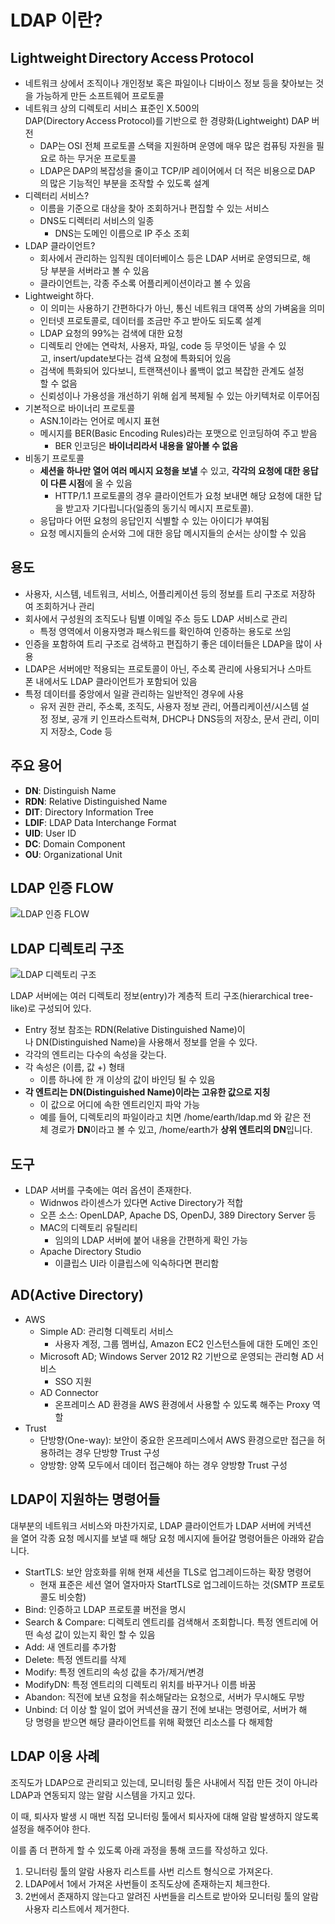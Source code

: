 # **LDAP 이란?**

## Lightweight Directory Access Protocol

- 네트워크 상에서 조직이나 개인정보 혹은 파일이나 디바이스 정보 등을 찾아보는 것을 가능하게 만든 소프트웨어 프로토콜
- 네트워크 상의 디렉토리 서비스 표준인 X.500의 DAP(Directory Access Protocol)를 기반으로 한 경량화(Lightweight) DAP 버전
    - DAP는 OSI 전체 프로토콜 스택을 지원하며 운영에 매우 많은 컴퓨팅 자원을 필요로 하는 무거운 프로토콜
    - LDAP은 DAP의 복잡성을 줄이고 TCP/IP 레이어에서 더 적은 비용으로 DAP의 많은 기능적인 부분을 조작할 수 있도록 설계
- 디렉터리 서비스?
    - 이름을 기준으로 대상을 찾아 조회하거나 편집할 수 있는 서비스
    - DNS도 디렉터리 서비스의 일종
        - DNS는 도메인 이름으로 IP 주소 조회
- LDAP 클라이언트?
    - 회사에서 관리하는 임직원 데이터베이스 등은 LDAP 서버로 운영되므로, 해당 부분을 서버라고 볼 수 있음
    - 클라이언트는, 각종 주소록 어플리케이션이라고 볼 수 있음
- Lightweight 하다.
    - 이 의미는 사용하기 간편하다가 아닌, 통신 네트워크 대역폭 상의 가벼움을 의미
    - 인터넷 프로토콜로, 데이터를 조금만 주고 받아도 되도록 설계
    - LDAP 요청의 99%는 검색에 대한 요청
    - 디렉토리 안에는 연락처, 사용자, 파일, code 등 무엇이든 넣을 수 있고, insert/update보다는 검색 요청에 특화되어 있음
    - 검색에 특화되어 있다보니, 트랜잭션이나 롤백이 없고 복잡한 관계도 설정할 수 없음
    - 신뢰성이나 가용성을 개선하기 위해 쉽게 복제될 수 있는 아키텍처로 이루어짐
- 기본적으로 바이너리 프로토콜
    - ASN.1이라는 언어로 메시지 표현
    - 메시지를 BER(Basic Encoding Rules)라는 포맷으로 인코딩하여 주고 받음
        - BER 인코딩은 **바이너리라서 내용을 알아볼 수 없음**
- 비동기 프로토콜
    - **세션을 하나만 열어 여러 메시지 요청을 보낼** 수 있고, **각각의 요청에 대한 응답이 다른 시점**에 올 수 있음
        - HTTP/1.1 프로토콜의 경우 클라이언트가 요청 보내면 해당 요청에 대한 답을 받고자 기다립니다(일종의 동기식 메시지 프로토콜).
    - 응답마다 어떤 요청의 응답인지 식별할 수 있는 아이디가 부여됨
    - 요청 메시지들의 순서와 그에 대한 응답 메시지들의 순서는 상이할 수 있음

## **용도**

- 사용자, 시스템, 네트워크, 서비스, 어플리케이션 등의 정보를 트리 구조로 저장하여 조회하거나 관리
- 회사에서 구성원의 조직도나 팀별 이메일 주소 등도 LDAP 서비스로 관리
    - 특정 영역에서 이용자명과 패스워드를 확인하여 인증하는 용도로 쓰임
- 인증을 포함하여 트리 구조로 검색하고 편집하기 좋은 데이터들은 LDAP을 많이 사용
- LDAP은 서버에만 적용되는 프로토콜이 아닌, 주소록 관리에 사용되거나 스마트폰 내에서도 LDAP 클라이언트가 포함되어 있음
- 특정 데이터를 중앙에서 일괄 관리하는 일반적인 경우에 사용
    - 유저 권한 관리, 주소록, 조직도, 사용자 정보 관리, 어플리케이션/시스템 설정 정보, 공개 키 인프라스트럭쳐, DHCP나 DNS등의 저장소, 문서 관리, 이미지 저장소, Code 등

## **주요 용어**

- **DN**: Distinguish Name
- **RDN**: Relative Distinguished Name
- **DIT**: Directory Information Tree
- **LDIF**: LDAP Data Interchange Format
- **UID**: User ID
- **DC**: Domain Component
- **OU**: Organizational Unit

## **LDAP 인증 FLOW**

![LDAP 인증 FLOW](https://img1.daumcdn.net/thumb/R1280x0/?scode=mtistory2&fname=https%3A%2F%2Fblog.kakaocdn.net%2Fdn%2FlFwkV%2FbtqHT1ce8qb%2Fk6KfyzcwwF68hraSlFiWEK%2Fimg.png)

## **LDAP 디렉토리 구조**

![LDAP 디렉토리 구조](https://img1.daumcdn.net/thumb/R1280x0/?scode=mtistory2&fname=https%3A%2F%2Fblog.kakaocdn.net%2Fdn%2Fbub5ZE%2FbtqH0qB7Iwi%2Fm9aVKNNXYNnEt3sp6UxY0k%2Fimg.png)

LDAP 서버에는 여러 디렉토리 정보(entry)가 계층적 트리 구조(hierarchical tree-like)로 구성되어 있다.

- Entry 정보 참조는 RDN(Relative Distinguished Name)이나 DN(Distinguished Name)을 사용해서 정보를 얻을 수 있다.
- 각각의 엔트리는 다수의 속성을 갖는다.
- 각 속성은 (이름, 값 +) 형태
    - 이름 하나에 한 개 이상의 값이 바인딩 될 수 있음
- **각 엔트리는 DN(Distinguished Name)이라는 고유한 값으로 지칭**
    - 이 값으로 어디에 속한 엔트리인지 파악 가능
    - 예를 들어, 디렉토리의 파일이라고 치면 /home/earth/ldap.md 와 같은 전체 경로가 **DN**이라고 볼 수 있고, /home/earth가 **상위 엔트리의 DN**입니다.

## **도구**

- LDAP 서버를 구축에는 여러 옵션이 존재한다.
    - Widnwos 라이센스가 있다면 Active Directory가 적합
    - 오픈 소스: OpenLDAP, Apache DS, OpenDJ, 389 Directory Server 등
    - MAC의 디렉토리 유틸리티
        - 임의의 LDAP 서버에 붙어 내용을 간편하게 확인 가능
    - Apache Directory Studio
        - 이클립스 UI라 이클립스에 익숙하다면 편리함

## AD(Active Directory)

- AWS
    - Simple AD: 관리형 디렉토리 서비스
        - 사용자 계정, 그룹 멤버십, Amazon EC2 인스턴스들에 대한 도메인 조인
    - Microsoft AD; Windows Server 2012 R2 기반으로 운영되는 관리형 AD 서비스
        - SSO 지원
    - AD Connector
        - 온프레미스 AD 환경을 AWS 환경에서 사용할 수 있도록 해주는 Proxy 역할
- Trust
    - 단방향(One-way): 보안이 중요한 온프레미스에서 AWS 환경으로만 접근을 허용하려는 경우 단방향 Trust 구성
    - 양방향: 양쪽 모두에서 데이터 접근해야 하는 경우 양방향 Trust 구성

## **LDAP이 지원하는 명령어들**

대부분의 네트워크 서비스와 마찬가지로, LDAP 클라이언트가 LDAP 서버에 커넥션을 열어 각종 요청 메시지를 보낼 때 해당 요청 메시지에 들어갈 명령어들은 아래와 같습니다.

- StartTLS: 보안 암호화를 위해 현재 세션을 TLS로 업그레이드하는 확장 명령어
    - 현재 표준은 세션 열어 열자마자 StartTLS로 업그레이드하는 것(SMTP 프로토콜도 비슷함)
- Bind: 인증하고 LDAP 프로토콜 버전을 명시
- Search & Compare: 디렉토리 엔트리를 검색해서 조회합니다. 특정 엔트리에 어떤 속성 값이 있는지 확인 할 수 있음
- Add: 새 엔트리를 추가함
- Delete: 특정 엔트리를 삭제
- Modify: 특정 엔트리의 속성 값을 추가/제거/변경
- ModifyDN: 특정 엔트리의 디렉토리 위치를 바꾸거나 이름 바꿈
- Abandon: 직전에 보낸 요청을 취소해달라는 요청으로, 서버가 무시해도 무방
- Unbind: 더 이상 할 일이 없어 커넥션을 끊기 전에 보내는 명령어로, 서버가 해당 명령을 받으면 해당 클라이언트를 위해 확했던 리소스를 다 해제함

## LDAP 이용 사례

조직도가 LDAP으로 관리되고 있는데, 모니터링 툴은 사내에서 직접 만든 것이 아니라 LDAP과 연동되지 않는 알람 시스템을 가지고 있다.

이 때, 퇴사자 발생 시 매번 직접 모니터링 툴에서 퇴사자에 대해 알람 발생하지 않도록 설정을 해주어야 한다.

이를 좀 더 편하게 할 수 있도록 아래 과정을 통해 코드를 작성하고 있다.

1. 모니터링 툴의 알람 사용자 리스트를 사번 리스트 형식으로 가져온다.
2. LDAP에서 1에서 가져온 사번들이 조직도상에 존재하는지 체크한다.
3. 2번에서 존재하지 않는다고 알려진 사번들을 리스트로 받아와 모니터링 툴의 알람 사용자 리스트에서 제거한다.